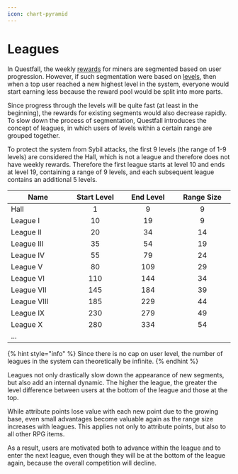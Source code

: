 ```yaml
---
icon: chart-pyramid
---
```


# Leagues

In Questfall, the weekly [rewards](rewards.md) for miners are segmented based on user progression. However, if such segmentation were based on [levels](levels.md), then when a top user reached a new highest level in the system, everyone would start earning less because the reward pool would be split into more parts.

Since progress through the levels will be quite fast (at least in the beginning), the rewards for existing segments would also decrease rapidly. To slow down the process of segmentation, Questfall introduces the concept of leagues, in which users of levels within a certain range are grouped together.

To protect the system from Sybil attacks, the first 9 levels (the range of 1-9 levels) are considered the Hall, which is not a league and therefore does not have weekly rewards. Therefore the first league starts at level 10 and ends at level 19, containing a range of 9 levels, and each subsequent league contains an additional 5 levels.&#x20;

<table><thead><tr><th width="132">Name</th><th width="114" align="center">Start Level</th><th width="111" align="center">End Level</th><th width="121" align="center">Range Size</th></tr></thead><tbody><tr><td>Hall</td><td align="center">1</td><td align="center">9</td><td align="center">9</td></tr><tr><td>League I</td><td align="center">10</td><td align="center">19</td><td align="center">9</td></tr><tr><td>League II</td><td align="center">20</td><td align="center">34</td><td align="center">14</td></tr><tr><td>League III</td><td align="center">35</td><td align="center">54</td><td align="center">19</td></tr><tr><td>League IV</td><td align="center">55</td><td align="center">79</td><td align="center">24</td></tr><tr><td>League V</td><td align="center">80</td><td align="center">109</td><td align="center">29</td></tr><tr><td>League VI</td><td align="center">110</td><td align="center">144</td><td align="center">34</td></tr><tr><td>League VII</td><td align="center">145</td><td align="center">184</td><td align="center">39</td></tr><tr><td>League VIII</td><td align="center">185</td><td align="center">229</td><td align="center">44</td></tr><tr><td>League IX</td><td align="center">230</td><td align="center">279</td><td align="center">49</td></tr><tr><td>League X</td><td align="center">280</td><td align="center">334</td><td align="center">54</td></tr><tr><td>...</td><td align="center"></td><td align="center"></td><td align="center"></td></tr></tbody></table>

{% hint style="info" %}
Since there is no cap on user level, the number of leagues in the system can theoretically be infinite.
{% endhint %}

Leagues not only drastically slow down the appearance of new segments, but also add an internal dynamic. The higher the league, the greater the level difference between users at the bottom of the league and those at the top.

While attribute points lose value with each new point due to the growing base, even small advantages become valuable again as the range size increases with leagues. This applies not only to attribute points, but also to all other RPG items.

As a result, users are motivated both to advance within the league and to enter the next league, even though they will be at the bottom of the league again, because the overall competition will decline.
